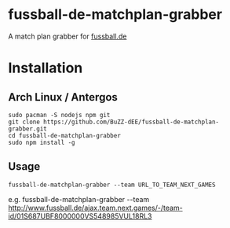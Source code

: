 # fussball-de-matchplan-grabber
A match plan grabber for [fussball.de][0]

# Installation

## Arch Linux / Antergos
    sudo pacman -S nodejs npm git
    git clone https://github.com/BuZZ-dEE/fussball-de-matchplan-grabber.git
    cd fussball-de-matchplan-grabber
    sudo npm install -g

## Usage
    fussball-de-matchplan-grabber --team URL_TO_TEAM_NEXT_GAMES

e.g. 
    fussball-de-matchplan-grabber --team http://www.fussball.de/ajax.team.next.games/-/team-id/01S687UBF8000000VS548985VUL18RL3

[0]: http://www.fussball.de/
